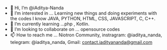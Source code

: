- 👋 Hi, I’m @iAditya-Nanda
- 👀 I’m interested in ... Learning new things and doing experiments with the codes I know JAVA, PYTHON, HTML, CSS, JAVASCRIPT, C, C++.
- 🌱 I’m currently learning ...php , Kotlin.
- 💞️ I’m looking to collaborate on ... opensource codes
- 📫 How to reach me ... Niotron Community, instragram: @iaditya_nanda, telegram: @iaditya_nanda, Gmail: contact.iadityananda@gmail.com 

<!---
iAditya-Nanda/iAditya-Nanda is a ✨ special ✨ repository because its `README.md` (this file) appears on your GitHub profile.
You can click the Preview link to take a look at your changes.
--->
